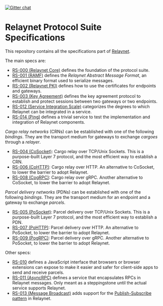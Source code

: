 [![Gitter chat](https://badges.gitter.im/relaynet/community.png)](https://gitter.im/relaynet/community)

# Relaynet Protocol Suite Specifications

This repository contains all the specifications part of [Relaynet](https://relaynet.link/).

The main specs are:

- [RS-000 (Relaynet Core)](rs000-core.md) defines the foundation of the protocol suite.
- [RS-001 (RAMF)](rs001-ramf.md) defines the _Relaynet Abstract Message Format_, an efficient binary format used to serialize messages.
- [RS-002 (Relaynet PKI)](rs002-pki.md) defines how to use the certificates for endpoints and gateways.
- [RS-003 (Key Agreement)](rs003-key-agreement.md) defines the key agreement protocol to establish and protect sessions between two gateways or two endpoints.
- [RS-012 (Service Integration Scale)](rs012-service-integration.md) categorizes the degrees to which Relaynet can be integrated in a service.
- [RS-014 (Ping)](rs014-ping.md) defines a trivial service to test the implementation and integration of Relaynet components.

_Cargo relay networks_ (CRNs) can be established with one of the following _bindings_. They are the transport medium for gateways to exchange _cargoes_ through a _relayer_.

- [RS-004 (CoSocket)](rs004-cosocket.md): Cargo relay over TCP/Unix Sockets. This is a purpose-built Layer 7 protocol, and the most efficient way to establish a CRN.
- [RS-006 (CoHTTP)](rs006-cohttp.md): Cargo relay over HTTP. An alternative to CoSocket, to lower the barrier to adopt Relaynet.
- [RS-008 (CogRPC)](rs008-cogrpc.md): Cargo relay over gRPC. Another alternative to CoSocket, to lower the barrier to adopt Relaynet.

_Parcel delivery networks_ (PDNs) can be established with one of the following _bindings_. They are the transport medium for an endpoint and a gateway to exchange _parcels_.

- [RS-005 (PoSocket)](rs005-posocket.md): Parcel delivery over TCP/Unix Sockets. This is a purpose-built Layer 7 protocol, and the most efficient way to establish a PDN.
- [RS-007 (PoHTTP)](rs007-pohttp.md): Parcel delivery over HTTP. An alternative to PoSocket, to lower the barrier to adopt Relaynet.
- [RS-009 (PogRPC)](rs009-pogrpc.md): Parcel delivery over gRPC. Another alternative to PoSocket, to lower the barrier to adopt Relaynet.

Other specs:

- [RS-010](rs010-pdn-browser.md) defines a JavaScript interface that browsers or browser extensions can expose to make it easier and safer for client-side apps to send and receive parcels.
- [RS-011 (AsyncRPC)](rs011-asyncrpc.md) defines a service that encapsulates RPCs in Relaynet messages. Only meant as a steppingstone until the actual service supports Relaynet.
- [RS-013 (Message Broadcast)](rs013-pubsub.md) adds support for the [Publish-Subscribe pattern](https://www.enterpriseintegrationpatterns.com/patterns/messaging/PublishSubscribeChannel.html) in Relaynet.

